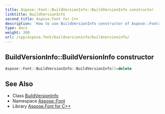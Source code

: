 ```yaml
---
title: Aspose::Font::BuildVersionInfo::BuildVersionInfo constructor
linktitle: BuildVersionInfo
second_title: Aspose.Font for C++
description: 'How to use BuildVersionInfo constructor of Aspose::Font::BuildVersionInfo class in C++.'
type: docs
weight: 300
url: /cpp/aspose.font/buildversioninfo/buildversioninfo/
---
```

## BuildVersionInfo::BuildVersionInfo constructor




```cpp
Aspose::Font::BuildVersionInfo::BuildVersionInfo()=delete
```

## See Also

* Class [BuildVersionInfo](../)
* Namespace [Aspose::Font](../../)
* Library [Aspose.Font for C++](../../../)
